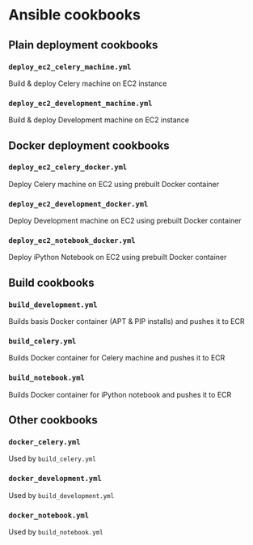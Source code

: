 # Ansible cookbooks


## Plain deployment cookbooks

### `deploy_ec2_celery_machine.yml`

Build & deploy Celery machine on EC2 instance

### `deploy_ec2_development_machine.yml`

Build & deploy Development machine on EC2 instance

## Docker deployment cookbooks

### `deploy_ec2_celery_docker.yml`

Deploy Celery machine on EC2 using prebuilt Docker container

### `deploy_ec2_development_docker.yml`

Deploy Development machine on EC2 using prebuilt Docker container

### `deploy_ec2_notebook_docker.yml`

Deploy iPython Notebook on EC2 using prebuilt Docker container

## Build cookbooks

###  `build_development.yml`

Builds basis Docker container (APT & PIP installs) and pushes it to ECR

### `build_celery.yml`

Builds Docker container for Celery machine and pushes it to ECR

### `build_notebook.yml`

Builds Docker container for iPython notebook and pushes it to ECR

## Other cookbooks

### `docker_celery.yml`
Used by `build_celery.yml`
### `docker_development.yml`
Used by `build_development.yml`
### `docker_notebook.yml`
Used by `build_notebook.yml`






